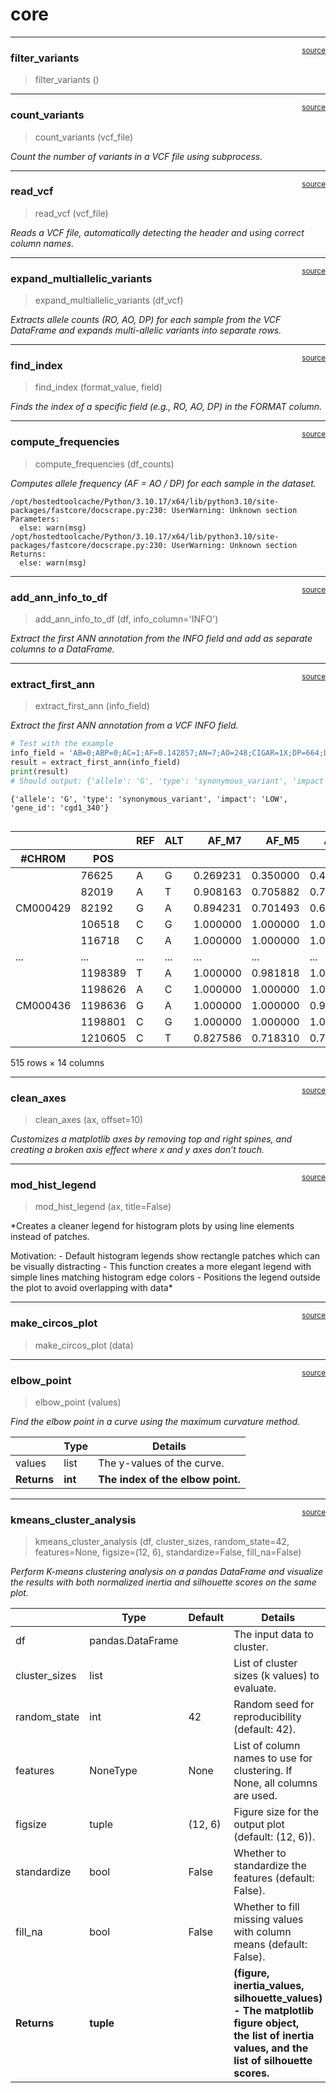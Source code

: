 # core


<!-- WARNING: THIS FILE WAS AUTOGENERATED! DO NOT EDIT! -->

------------------------------------------------------------------------

<a
href="https://github.com/mtinti/cryptosporidium_host_adaptation/blob/main/cryptosporidium_host_adaptation/core.py#L38"
target="_blank" style="float:right; font-size:smaller">source</a>

### filter_variants

>  filter_variants ()

------------------------------------------------------------------------

<a
href="https://github.com/mtinti/cryptosporidium_host_adaptation/blob/main/cryptosporidium_host_adaptation/core.py#L28"
target="_blank" style="float:right; font-size:smaller">source</a>

### count_variants

>  count_variants (vcf_file)

*Count the number of variants in a VCF file using subprocess.*

------------------------------------------------------------------------

<a
href="https://github.com/mtinti/cryptosporidium_host_adaptation/blob/main/cryptosporidium_host_adaptation/core.py#L75"
target="_blank" style="float:right; font-size:smaller">source</a>

### read_vcf

>  read_vcf (vcf_file)

*Reads a VCF file, automatically detecting the header and using correct
column names.*

------------------------------------------------------------------------

<a
href="https://github.com/mtinti/cryptosporidium_host_adaptation/blob/main/cryptosporidium_host_adaptation/core.py#L96"
target="_blank" style="float:right; font-size:smaller">source</a>

### expand_multiallelic_variants

>  expand_multiallelic_variants (df_vcf)

*Extracts allele counts (RO, AO, DP) for each sample from the VCF
DataFrame and expands multi-allelic variants into separate rows.*

------------------------------------------------------------------------

<a
href="https://github.com/mtinti/cryptosporidium_host_adaptation/blob/main/cryptosporidium_host_adaptation/core.py#L91"
target="_blank" style="float:right; font-size:smaller">source</a>

### find_index

>  find_index (format_value, field)

*Finds the index of a specific field (e.g., RO, AO, DP) in the FORMAT
column.*

------------------------------------------------------------------------

<a
href="https://github.com/mtinti/cryptosporidium_host_adaptation/blob/main/cryptosporidium_host_adaptation/core.py#L154"
target="_blank" style="float:right; font-size:smaller">source</a>

### compute_frequencies

>  compute_frequencies (df_counts)

*Computes allele frequency (AF = AO / DP) for each sample in the
dataset.*

    /opt/hostedtoolcache/Python/3.10.17/x64/lib/python3.10/site-packages/fastcore/docscrape.py:230: UserWarning: Unknown section Parameters:
      else: warn(msg)
    /opt/hostedtoolcache/Python/3.10.17/x64/lib/python3.10/site-packages/fastcore/docscrape.py:230: UserWarning: Unknown section Returns:
      else: warn(msg)

------------------------------------------------------------------------

<a
href="https://github.com/mtinti/cryptosporidium_host_adaptation/blob/main/cryptosporidium_host_adaptation/core.py#L227"
target="_blank" style="float:right; font-size:smaller">source</a>

### add_ann_info_to_df

>  add_ann_info_to_df (df, info_column='INFO')

*Extract the first ANN annotation from the INFO field and add as
separate columns to a DataFrame.*

------------------------------------------------------------------------

<a
href="https://github.com/mtinti/cryptosporidium_host_adaptation/blob/main/cryptosporidium_host_adaptation/core.py#L175"
target="_blank" style="float:right; font-size:smaller">source</a>

### extract_first_ann

>  extract_first_ann (info_field)

*Extract the first ANN annotation from a VCF INFO field.*

``` python
# Test with the example
info_field = 'AB=0;ABP=0;AC=1;AF=0.142857;AN=7;AO=248;CIGAR=1X;DP=664;DPB=664;DPRA=0;EPP=13.1322;EPPR=3.03118;GTI=0;LEN=1;MEANALT=1;MQM=60;MQMR=60;NS=7;NUMALT=1;ODDS=61.2192;PAIRED=0.991935;PAIREDR=0.995192;PAO=0;PQA=0;PQR=0;PRO=0;QA=8364;QR=13932;RO=416;RPL=137;RPP=8.92931;RPPR=9.04449;RPR=111;RUN=1;SAF=122;SAP=3.15039;SAR=126;SRF=210;SRP=3.09382;SRR=206;TYPE=snp;technology.illumina=1;ANN=G|synonymous_variant|LOW|cgd1_340|cgd1_340|transcript|cgd1_340-RA|protein_coding|1/1|c.357A>G|p.Ser119Ser|570/1483|357/1194|119/397||,G|upstream_gene_variant|MODIFIER|cgd1_320|cgd1_320|transcript|cgd1_320-RA|protein_coding||c.-4699T>C|||||4675|,G|upstream_gene_variant|MODIFIER|cgd1_330|cgd1_330|transcript|cgd1_330-RA|protein_coding||c.-1174T>C|||||1095|,G|upstream_gene_variant|MODIFIER|cgd1_350|cgd1_350|transcript|cgd1_350-RA|protein_coding||c.-1490A>G|||||1323|,G|downstream_gene_variant|MODIFIER|cgd1_360|cgd1_360|transcript|cgd1_360-RA|protein_coding||c.*4665T>C|||||4665|'
result = extract_first_ann(info_field)
print(result)
# Should output: {'allele': 'G', 'type': 'synonymous_variant', 'impact': 'LOW', 'gene_id': 'cgd1_340'}
```

    {'allele': 'G', 'type': 'synonymous_variant', 'impact': 'LOW', 'gene_id': 'cgd1_340'}

``` python
```

<div>
<style scoped>
    .dataframe tbody tr th:only-of-type {
        vertical-align: middle;
    }
&#10;    .dataframe tbody tr th {
        vertical-align: top;
    }
&#10;    .dataframe thead th {
        text-align: right;
    }
</style>

<table class="dataframe" data-quarto-postprocess="true" data-border="1">
<thead>
<tr style="text-align: right;">
<th data-quarto-table-cell-role="th"></th>
<th data-quarto-table-cell-role="th"></th>
<th data-quarto-table-cell-role="th">REF</th>
<th data-quarto-table-cell-role="th">ALT</th>
<th data-quarto-table-cell-role="th">AF_M7</th>
<th data-quarto-table-cell-role="th">AF_M5</th>
<th data-quarto-table-cell-role="th">AF_M4</th>
<th data-quarto-table-cell-role="th">AF_M6</th>
<th data-quarto-table-cell-role="th">AF_C3</th>
<th data-quarto-table-cell-role="th">AF_C2</th>
<th data-quarto-table-cell-role="th">AF_C1</th>
<th data-quarto-table-cell-role="th">INFO</th>
<th data-quarto-table-cell-role="th">variant_type</th>
<th data-quarto-table-cell-role="th">impact</th>
<th data-quarto-table-cell-role="th">gene_id</th>
<th data-quarto-table-cell-role="th">allele</th>
</tr>
<tr>
<th data-quarto-table-cell-role="th">#CHROM</th>
<th data-quarto-table-cell-role="th">POS</th>
<th data-quarto-table-cell-role="th"></th>
<th data-quarto-table-cell-role="th"></th>
<th data-quarto-table-cell-role="th"></th>
<th data-quarto-table-cell-role="th"></th>
<th data-quarto-table-cell-role="th"></th>
<th data-quarto-table-cell-role="th"></th>
<th data-quarto-table-cell-role="th"></th>
<th data-quarto-table-cell-role="th"></th>
<th data-quarto-table-cell-role="th"></th>
<th data-quarto-table-cell-role="th"></th>
<th data-quarto-table-cell-role="th"></th>
<th data-quarto-table-cell-role="th"></th>
<th data-quarto-table-cell-role="th"></th>
<th data-quarto-table-cell-role="th"></th>
</tr>
</thead>
<tbody>
<tr>
<td rowspan="5" data-quarto-table-cell-role="th"
data-valign="top">CM000429</td>
<td data-quarto-table-cell-role="th">76625</td>
<td>A</td>
<td>G</td>
<td>0.269231</td>
<td>0.350000</td>
<td>0.404762</td>
<td>0.314607</td>
<td>0.566265</td>
<td>0.303571</td>
<td>0.437500</td>
<td>AB=0;ABP=0;AC=1;AF=0.142857;AN=7;AO=248;CIGAR=...</td>
<td>synonymous_variant</td>
<td>LOW</td>
<td>cgd1_340</td>
<td>G</td>
</tr>
<tr>
<td data-quarto-table-cell-role="th">82019</td>
<td>A</td>
<td>T</td>
<td>0.908163</td>
<td>0.705882</td>
<td>0.779070</td>
<td>0.833333</td>
<td>0.628571</td>
<td>0.617284</td>
<td>0.690141</td>
<td>AB=0;ABP=0;AC=7;AF=1;AN=7;AO=410;CIGAR=1X;DP=5...</td>
<td>synonymous_variant</td>
<td>LOW</td>
<td>cgd1_360</td>
<td>T</td>
</tr>
<tr>
<td data-quarto-table-cell-role="th">82192</td>
<td>G</td>
<td>A</td>
<td>0.894231</td>
<td>0.701493</td>
<td>0.666667</td>
<td>0.745098</td>
<td>0.471698</td>
<td>0.619565</td>
<td>0.602410</td>
<td>AB=0;ABP=0;AC=6;AF=0.857143;AN=7;AO=398;CIGAR=...</td>
<td>missense_variant</td>
<td>MODERATE</td>
<td>cgd1_360</td>
<td>A</td>
</tr>
<tr>
<td data-quarto-table-cell-role="th">106518</td>
<td>C</td>
<td>G</td>
<td>1.000000</td>
<td>1.000000</td>
<td>1.000000</td>
<td>1.000000</td>
<td>1.000000</td>
<td>1.000000</td>
<td>1.000000</td>
<td>AB=0;ABP=0;AC=7;AF=1;AN=7;AO=530;CIGAR=1X;DP=5...</td>
<td>missense_variant</td>
<td>MODERATE</td>
<td>cgd1_493</td>
<td>G</td>
</tr>
<tr>
<td data-quarto-table-cell-role="th">116718</td>
<td>C</td>
<td>A</td>
<td>1.000000</td>
<td>1.000000</td>
<td>1.000000</td>
<td>0.989796</td>
<td>1.000000</td>
<td>1.000000</td>
<td>1.000000</td>
<td>AB=0;ABP=0;AC=7;AF=1;AN=7;AO=525;CIGAR=1X;DP=5...</td>
<td>upstream_gene_variant</td>
<td>MODIFIER</td>
<td>cgd1_520</td>
<td>A</td>
</tr>
<tr>
<td data-quarto-table-cell-role="th">...</td>
<td data-quarto-table-cell-role="th">...</td>
<td>...</td>
<td>...</td>
<td>...</td>
<td>...</td>
<td>...</td>
<td>...</td>
<td>...</td>
<td>...</td>
<td>...</td>
<td>...</td>
<td>...</td>
<td>...</td>
<td>...</td>
<td>...</td>
</tr>
<tr>
<td rowspan="5" data-quarto-table-cell-role="th"
data-valign="top">CM000436</td>
<td data-quarto-table-cell-role="th">1198389</td>
<td>T</td>
<td>A</td>
<td>1.000000</td>
<td>0.981818</td>
<td>1.000000</td>
<td>1.000000</td>
<td>0.987654</td>
<td>1.000000</td>
<td>1.000000</td>
<td>AB=0;ABP=0;AC=7;AF=1;AN=7;AO=531;CIGAR=1X;DP=5...</td>
<td>missense_variant</td>
<td>MODERATE</td>
<td>cgd8_4800</td>
<td>A</td>
</tr>
<tr>
<td data-quarto-table-cell-role="th">1198626</td>
<td>A</td>
<td>C</td>
<td>1.000000</td>
<td>1.000000</td>
<td>1.000000</td>
<td>1.000000</td>
<td>1.000000</td>
<td>1.000000</td>
<td>0.987013</td>
<td>AB=0;ABP=0;AC=7;AF=1;AN=7;AO=626;CIGAR=1X;DP=6...</td>
<td>3_prime_UTR_variant</td>
<td>MODIFIER</td>
<td>cgd8_4800</td>
<td>C</td>
</tr>
<tr>
<td data-quarto-table-cell-role="th">1198636</td>
<td>G</td>
<td>A</td>
<td>1.000000</td>
<td>1.000000</td>
<td>0.988889</td>
<td>1.000000</td>
<td>1.000000</td>
<td>1.000000</td>
<td>1.000000</td>
<td>AB=0;ABP=0;AC=7;AF=1;AN=7;AO=650;CIGAR=1X;DP=6...</td>
<td>3_prime_UTR_variant</td>
<td>MODIFIER</td>
<td>cgd8_4800</td>
<td>A</td>
</tr>
<tr>
<td data-quarto-table-cell-role="th">1198801</td>
<td>C</td>
<td>G</td>
<td>1.000000</td>
<td>1.000000</td>
<td>1.000000</td>
<td>1.000000</td>
<td>1.000000</td>
<td>1.000000</td>
<td>1.000000</td>
<td>AB=0;ABP=0;AC=7;AF=1;AN=7;AO=447;CIGAR=1X;DP=4...</td>
<td>3_prime_UTR_variant</td>
<td>MODIFIER</td>
<td>cgd8_4800</td>
<td>G</td>
</tr>
<tr>
<td data-quarto-table-cell-role="th">1210605</td>
<td>C</td>
<td>T</td>
<td>0.827586</td>
<td>0.718310</td>
<td>0.711111</td>
<td>0.781818</td>
<td>0.673684</td>
<td>0.735294</td>
<td>0.747573</td>
<td>AB=0;ABP=0;AC=7;AF=1;AN=7;AO=464;CIGAR=1X;DP=6...</td>
<td>synonymous_variant</td>
<td>LOW</td>
<td>cgd8_4840</td>
<td>T</td>
</tr>
</tbody>
</table>

<p>515 rows × 14 columns</p>
</div>

------------------------------------------------------------------------

<a
href="https://github.com/mtinti/cryptosporidium_host_adaptation/blob/main/cryptosporidium_host_adaptation/core.py#L304"
target="_blank" style="float:right; font-size:smaller">source</a>

### clean_axes

>  clean_axes (ax, offset=10)

*Customizes a matplotlib axes by removing top and right spines, and
creating a broken axis effect where x and y axes don’t touch.*

------------------------------------------------------------------------

<a
href="https://github.com/mtinti/cryptosporidium_host_adaptation/blob/main/cryptosporidium_host_adaptation/core.py#L267"
target="_blank" style="float:right; font-size:smaller">source</a>

### mod_hist_legend

>  mod_hist_legend (ax, title=False)

\*Creates a cleaner legend for histogram plots by using line elements
instead of patches.

Motivation: - Default histogram legends show rectangle patches which can
be visually distracting - This function creates a more elegant legend
with simple lines matching histogram edge colors - Positions the legend
outside the plot to avoid overlapping with data\*

------------------------------------------------------------------------

<a
href="https://github.com/mtinti/cryptosporidium_host_adaptation/blob/main/cryptosporidium_host_adaptation/core.py#L340"
target="_blank" style="float:right; font-size:smaller">source</a>

### make_circos_plot

>  make_circos_plot (data)

------------------------------------------------------------------------

<a
href="https://github.com/mtinti/cryptosporidium_host_adaptation/blob/main/cryptosporidium_host_adaptation/core.py#L564"
target="_blank" style="float:right; font-size:smaller">source</a>

### elbow_point

>  elbow_point (values)

*Find the elbow point in a curve using the maximum curvature method.*

<table>
<thead>
<tr>
<th></th>
<th><strong>Type</strong></th>
<th><strong>Details</strong></th>
</tr>
</thead>
<tbody>
<tr>
<td>values</td>
<td>list</td>
<td>The y-values of the curve.</td>
</tr>
<tr>
<td><strong>Returns</strong></td>
<td><strong>int</strong></td>
<td><strong>The index of the elbow point.</strong></td>
</tr>
</tbody>
</table>

------------------------------------------------------------------------

<a
href="https://github.com/mtinti/cryptosporidium_host_adaptation/blob/main/cryptosporidium_host_adaptation/core.py#L416"
target="_blank" style="float:right; font-size:smaller">source</a>

### kmeans_cluster_analysis

>  kmeans_cluster_analysis (df, cluster_sizes, random_state=42,
>                               features=None, figsize=(12, 6),
>                               standardize=False, fill_na=False)

*Perform K-means clustering analysis on a pandas DataFrame and visualize
the results with both normalized inertia and silhouette scores on the
same plot.*

<table>
<colgroup>
<col style="width: 6%" />
<col style="width: 25%" />
<col style="width: 34%" />
<col style="width: 34%" />
</colgroup>
<thead>
<tr>
<th></th>
<th><strong>Type</strong></th>
<th><strong>Default</strong></th>
<th><strong>Details</strong></th>
</tr>
</thead>
<tbody>
<tr>
<td>df</td>
<td>pandas.DataFrame</td>
<td></td>
<td>The input data to cluster.</td>
</tr>
<tr>
<td>cluster_sizes</td>
<td>list</td>
<td></td>
<td>List of cluster sizes (k values) to evaluate.</td>
</tr>
<tr>
<td>random_state</td>
<td>int</td>
<td>42</td>
<td>Random seed for reproducibility (default: 42).</td>
</tr>
<tr>
<td>features</td>
<td>NoneType</td>
<td>None</td>
<td>List of column names to use for clustering. If None, all columns are
used.</td>
</tr>
<tr>
<td>figsize</td>
<td>tuple</td>
<td>(12, 6)</td>
<td>Figure size for the output plot (default: (12, 6)).</td>
</tr>
<tr>
<td>standardize</td>
<td>bool</td>
<td>False</td>
<td>Whether to standardize the features (default: False).</td>
</tr>
<tr>
<td>fill_na</td>
<td>bool</td>
<td>False</td>
<td>Whether to fill missing values with column means (default:
False).</td>
</tr>
<tr>
<td><strong>Returns</strong></td>
<td><strong>tuple</strong></td>
<td></td>
<td><strong>(figure, inertia_values, silhouette_values) - The matplotlib
figure object,<br>the list of inertia values, and the list of silhouette
scores.</strong></td>
</tr>
</tbody>
</table>

